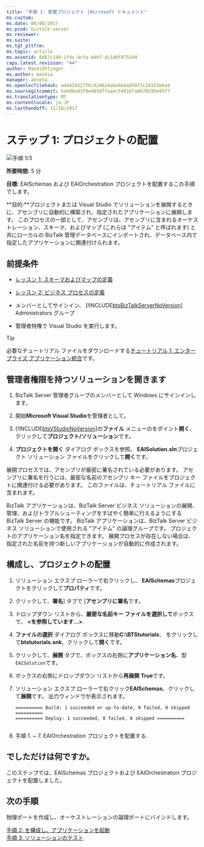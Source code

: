 ```yaml
---
title: "手順 1: 配置プロジェクト |Microsoft ドキュメント"
ms.custom: 
ms.date: 06/08/2017
ms.prod: biztalk-server
ms.reviewer: 
ms.suite: 
ms.tgt_pltfrm: 
ms.topic: article
ms.assetid: 0467c140-1f4c-4cfa-b46f-dc1d0f8755d4
caps.latest.revision: "44"
author: MandiOhlinger
ms.author: mandia
manager: anneta
ms.openlocfilehash: ad4424327f6cd24624abe6b4a850f3c24153e6a4
ms.sourcegitcommit: 5abd0ed3f9e4858ffaaec5481bfa8878595e95f7
ms.translationtype: MT
ms.contentlocale: ja-JP
ms.lasthandoff: 11/28/2017
---
```

# <a name="step-1-deploy-the-projects"></a>ステップ 1: プロジェクトの配置
![手順 1/3](../adapters-and-accelerators/adapter-oracle-database/media/step-1of3.gif "Step_1of3")  
  
 **所要時間:** 5 分  
  
 **目標:** EAISchemas および EAIOrchestration プロジェクトを配置するこの手順でします。  
  
 **目的:**プロジェクトまたは Visual Studio でソリューションを展開するときに、アセンブリに自動的に構築され、指定されたアプリケーションに展開します。 このプロセスの一部として、アセンブリは、アセンブリに含まれるオーケストレーション、スキーマ、およびマップ (これらは "アイテム" と呼ばれます) と共にローカルの BizTalk 管理データベースにインポートされ、データベース内で指定したアプリケーションに関連付けられます。  
  
## <a name="prerequisites"></a>前提条件  
  
-   [レッスン 1: スキーマおよびマップの定義](../core/lesson-1-define-schemas-and-a-map.md)  
  
-   [レッスン 2: ビジネス プロセスの定義](../core/lesson-2-define-the-business-process.md)  
  
-   メンバーとしてサインイン、 [!INCLUDE[btsBizTalkServerNoVersion](../includes/btsbiztalkservernoversion-md.md)] Administrators グループ

-   管理者特権で Visual Studio を実行します。

> [!TIP]
> 必要なチュートリアル ファイルをダウンロードする[チュートリアル 1: エンタープライズ アプリケーション統合](https://www.microsoft.com/download/details.aspx?id=22793)です。

## <a name="open-the-solution-with-administrative-rights"></a>管理者権限を持つソリューションを開きます  
  
1.  BizTalk Server 管理者グループのメンバーとして Windows にサインインします。  
  
2.  開始**Microsoft Visual Studio**を管理者として。  
  
3.  [!INCLUDE[btsVStudioNoVersion](../includes/btsvstudionoversion-md.md)]の**ファイル** メニューのをポイント**開く**、クリックして**プロジェクト/ソリューション**です。  
  
4.  **プロジェクトを開く** ダイアログ ボックスを参照、 **EAISolution.sln**プロジェクト ソリューション ファイルをクリックして**開く**です。  
  
 展開プロセスでは、アセンブリが厳密に署名されている必要があります。  アセンブリに署名を行うには、厳密な名前のアセンブリ キー ファイルをプロジェクトに関連付ける必要があります。  このファイルは、チュートリアル ファイルに含まれます。  
  
 BizTalk アプリケーションは、BizTalk Server ビジネス ソリューションの展開、管理、およびトラブルシューティングをすばやく簡単に行えるようにする BizTalk Server の機能です。 BizTalk アプリケーションは、BizTalk Server ビジネス ソリューションで使用される "アイテム" の論理グループです。 プロジェクトのアプリケーション名を指定できます。  展開プロセスが存在しない場合は、指定された名前を持つ新しいアプリケーションが自動的に作成されます。  
  
## <a name="configure-and-deploy-the-projects"></a>構成し、プロジェクトの配置  
  
1.  ソリューション エクスプ ローラーで右クリックし、 **EAISchemas**プロジェクトをクリックして**プロパティ**です。  
  
2.  クリックして、**署名**] タブで [**アセンブリに署名**です。  
  
3.  ドロップダウン リストから、**厳密な名前キー ファイルを選択して**ボックスで、 **\<を参照しています...\>**.  
  
4.  **ファイルの選択** ダイアログ ボックスに移動**C:\BTStutorials**、 をクリックして**btstutorials.snk**、クリックして**開く**です。 
  
5.  クリックして、**展開** タブで、ボックスの右側に**アプリケーション名**、型`EAISolution`です。  
  
6.  ボックスの右側にドロップダウン リストから**再展開** **True**です。  
  
7.  ソリューション エクスプ ローラーで右クリック**EAISchemas**、クリックして**展開**です。  出力ウィンドウが表示されます。  
  
    ```  
    ========== Build: 1 succeeded or up-to-date, 0 failed, 0 skipped ==========  
    ========== Deploy: 1 succeeded, 0 failed, 0 skipped ==========  
  
    ```  
  
8.  手順 1. ~ 7. EAIOrchestration プロジェクトを配置する.  
  
## <a name="what-did-i-just-do"></a>でしただけは何ですか。  
 このステップでは、EAISchemas プロジェクトおよび EAIOrchestration プロジェクトを配置しました。  
  
## <a name="next-steps"></a>次の手順  
 物理ポートを作成し、オーケストレーションの論理ポートにバインドします。  
  
 [手順 2: を構成し、アプリケーションを起動](../core/step-2-configure-and-start-the-application1.md)   
 [手順 3: ソリューションのテスト](../core/step-3-test-the-solution2.md)
